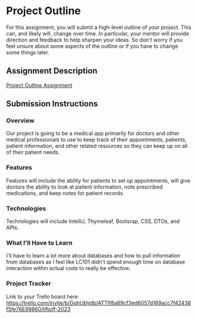 # Project Outline
For this assignment, you will submit a high-level outline of your project. This can, and likely will, change over time. In particular, your mentor will provide direction and feedback to help sharpen your ideas. So don't worry if you feel unsure about some aspects of the outline or if you have to change some things later.

## Assignment Description
[Project Outline Assignment](https://education.launchcode.org/liftoff/modules/assignments/project-outline)

## Submission Instructions

### Overview
Our project is going to be a medical app primarily for doctors and other medical professionals to use to keep track of their appointments, patients, patient information, and other related resources so they can keep up on all of their patient needs.
### Features
Features will include the ability for patients to set up appointments, will give doctors the ability to look at patient information, note prescribed medications, and keep notes for patient records.
### Technologies
Technologies will include IntelliJ, Thymeleaf, Bootsrap, CSS, DTOs, and APIs.
### What I'll Have to Learn
I'll have to learn a lot more about databases and how to pull information from databases as I feel like LC101 didn't spend enough time on database interaction within actual code to really be effective.
### Project Tracker
Link to your Trello board here
https://trello.com/invite/b/GqhUbVdb/ATTIf8a89cf3ed6057d169acc7f42438f5fe76E99860/liftoff-2023
